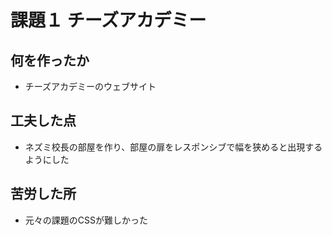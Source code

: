 # 課題１ チーズアカデミー

## 何を作ったか
- チーズアカデミーのウェブサイト
## 工夫した点
- ネズミ校長の部屋を作り、部屋の扉をレスポンシブで幅を狭めると出現するようにした
## 苦労した所
- 元々の課題のCSSが難しかった